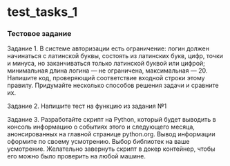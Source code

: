 # test_tasks_1

### Тестовое задание
Задание 1. В системе авторизации есть ограничение: логин должен начинаться
с латинской буквы, состоять из латинских букв, цифр, точки и минуса, но
заканчиваться только латинской буквой или цифрой; минимальная длина
логина — не ограничена, максимальная — 20. Напишите код, проверяющий
соответствие входной строки этому правилу. Придумайте несколько способов
решения задачи и сравните их.

Задание 2. Напишите тест на функцию из задания №1

Задание 3. Разработайте скрипт на Python, который будет выводить в консоль
информацию о событиях этого и следующего месяца, анонсированных на
главной странице python.org. Вывод информации оформите по своему
усмотрению. Выбор библиотек на ваше усмотрение. Желательно завернуть
скрипт в докер контейнер, чтобы его можно было проверить на любой машине.
